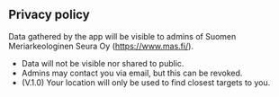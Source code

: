 ## Privacy policy

Data gathered by the app will be visible to admins of Suomen Meriarkeologinen Seura Oy (https://www.mas.fi/).
* Data will not be visible nor shared to public.
* Admins may contact you via email, but this can be revoked.
* (V.1.0) Your location will only be used to find closest targets to you.
